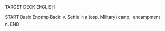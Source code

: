 TARGET DECK
ENGLISH

START
Basic
Encamp
Back: v. Settle in a (esp. Military) camp.  encampment n.
END
